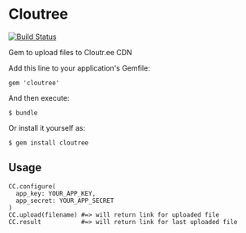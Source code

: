 # Cloutree
[![Build Status](https://travis-ci.org/IvanShamatov/cloutree.png?branch=master)](https://travis-ci.org/IvanShamatov/cloutree)

Gem to upload files to Cloutr.ee CDN

Add this line to your application's Gemfile:

    gem 'cloutree'

And then execute:

    $ bundle

Or install it yourself as:

    $ gem install cloutree

## Usage

    CC.configure(
      app_key: YOUR_APP_KEY,
      app_secret: YOUR_APP_SECRET
    )
    CC.upload(filename) #=> will return link for uploaded file
    CC.result           #=> will return link for last uploaded file
